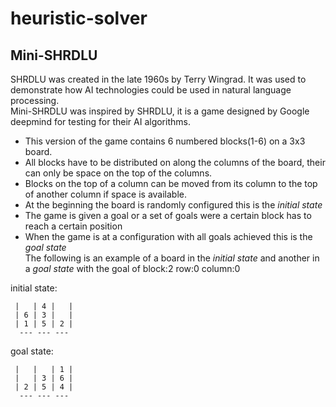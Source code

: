 # heuristic-solver
## Mini-SHRDLU  
SHRDLU was created in the late 1960s by Terry Wingrad. It was used to demonstrate how AI technologies could be used in natural language processing.   
Mini-SHRDLU was inspired by SHRDLU, it is a game designed by Google deepmind for testing for their AI algorithms.  
  * This version of the game contains 6 numbered blocks(1-6) on a 3x3 board.   
  * All blocks have to be distributed on along the columns of the board, their can only be space on the top of the columns.  
  * Blocks on the top of a column can be moved from its column to the top of another column if space is available.  
  * At the beginning the board is randomly configured this is the *initial state*  
  * The game is given a goal or a set of goals were a certain block has to reach a certain position  
  * When the game is at a configuration with all goals achieved this is the *goal state*  
The following is an example of a board in the *initial state* and another in a *goal state* with the goal of block:2 row:0 column:0   

initial state:  
```
 |   | 4 |   |  
 | 6 | 3 |   |  
 | 1 | 5 | 2 |  
  --- --- ---
```
goal state:  
```
 |   |   | 1 |  
 |   | 3 | 6 |  
 | 2 | 5 | 4 |  
  --- --- ---  
 ```
